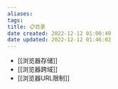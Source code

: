 ```yaml
---
aliases: 
tags: 
title: 📋目录
date created: 2022-12-12 01:00:49
date updated: 2022-12-12 01:46:02
---
```

- [[浏览器存储]]
- [[浏览器跨域]]
- [[浏览器URL限制]]
